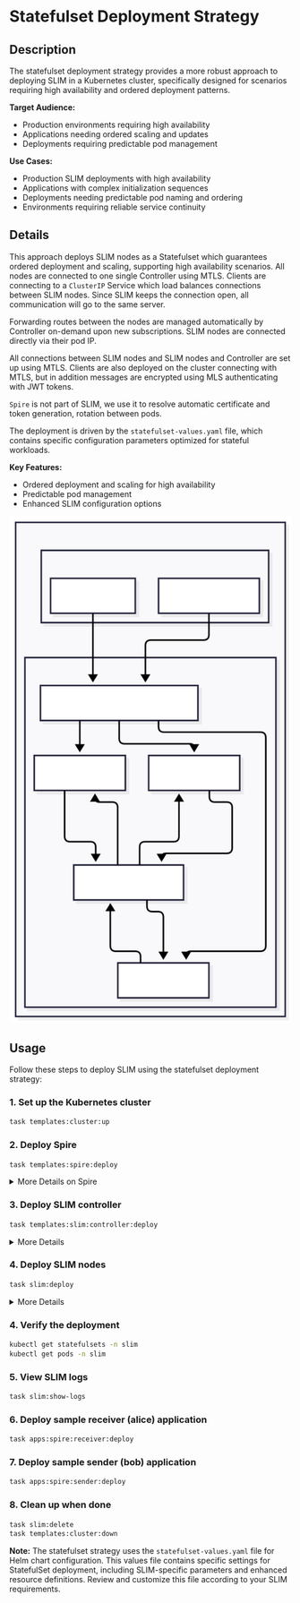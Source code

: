 # Statefulset Deployment Strategy

## Description

The statefulset deployment strategy provides a more robust approach to deploying SLIM in a Kubernetes cluster, specifically designed for scenarios requiring high availability and ordered deployment patterns.

**Target Audience:**
- Production environments requiring high availability
- Applications needing ordered scaling and updates
- Deployments requiring predictable pod management

**Use Cases:**
- Production SLIM deployments with high availability
- Applications with complex initialization sequences
- Deployments needing predictable pod naming and ordering
- Environments requiring reliable service continuity

## Details

This approach deploys SLIM nodes as a Statefulset which guarantees ordered deployment and scaling, supporting high availability scenarios. All nodes are connected to one single Controller using MTLS. Clients are connecting to a `ClusterIP` Service which load balances connections between SLIM nodes. Since SLIM keeps the connection open, all communication will go to the same server. 

Forwarding routes between the nodes are managed automatically by Controller on-demand upon new subscriptions. SLIM nodes are connected directly via their pod IP.

All connections between SLIM nodes and SLIM nodes and Controller are set up using MTLS.
Clients are also deployed on the cluster connecting with MTLS, but in addition messages are encrypted using MLS authenticating with JWT tokens.

`Spire` is not part of SLIM, we use it to resolve automatic certificate and token generation, rotation between pods.

The deployment is driven by the `statefulset-values.yaml` file, which contains specific configuration parameters optimized for stateful workloads.

**Key Features:**

- Ordered deployment and scaling for high availability
- Predictable pod management
- Enhanced SLIM configuration options

![SLIM StatefulSet Deployment Diagram](img/slim_statefulset.svg)

## Usage

Follow these steps to deploy SLIM using the statefulset deployment strategy:

### 1. Set up the Kubernetes cluster
```bash
task templates:cluster:up
```

### 2. Deploy Spire
```bash
task templates:spire:deploy
```

<details>
  <summary>More Details on Spire</summary>
  
  This step will deploy a Spire Server, Agent and Controller on the cluster.  
  Spire Controller automatically creates SVIDs, certificates, JWT tokens and registers the created *SPIFFEID* for each running pod driven by `ClusterSPIFFEID` custom resource. 

  Here's an example of the default `ClusterSPIFFEID` which applies to all pods unless a custom one is defined: 

  ```yaml
    apiVersion: spire.spiffe.io/v1alpha1
    kind: ClusterSPIFFEID
    name: spire-spire-default
    spec:
        className: spire-spire
        fallback: true
        hint: default
        namespaceSelector:
            matchExpressions:
            - key: kubernetes.io/metadata.name
            operator: NotIn
            values:
            - spire
            - spire-server
            - spire-system
        spiffeIDTemplate: spiffe://{{ .TrustDomain }}/ns/{{ .PodMeta.Namespace }}/sa/{{
            .PodSpec.ServiceAccountName }}
  ```

  Spire Agent exposes a local API endpoint on each node, used by applications to fetch certificates and certificate bundles. Applications may support Spire natively (Controller) or they run [Spiffe helper](https://github.com/spiffe/spiffe-helper) as a side-car, which takes care or fetching and rotating certificates and tokens. (SLIM nodes and clients)
  

  Useful command for troubleshooting connection problems to list created entries:

  ```bash
  kubctl exec -n spire spire-server-0 -- /opt/spire/bin/spire-server entry
  ```

  Find out more [here](https://spiffe.io/docs/latest/try/getting-started-k8s/).

</details>

### 3. Deploy SLIM controller
```bash
task templates:slim:controller:deploy
```

<details>
  <summary>More Details</summary>
  
  This step will deploy SLIM Controller Southbound API configured with MTLS.
  Controller support MTLS by Spire natively, just need to be enabled and `socketPath` has to be set:

  ```yaml
    config:
        northbound:
            httpHost: 0.0.0.0
            httpPort: "{{ .Values.service.north.port }}"

        southbound:
            httpHost: 0.0.0.0
            httpPort: "{{ .Values.service.south.port }}"    
            tls:
                useSpiffe: true
            spire:
                socketPath: "unix:///run/spire/agent-sockets/api.sock"
  ```

  See [SLIM Controller Helm chart values](../controller-values.yaml)

</details>


### 4. Deploy SLIM nodes
```bash
task slim:deploy
```

<details>
  <summary>More Details</summary>
  
  This step will deploy 3 replicas of SLIM servers and a `ClusterIP` service. 
  In each SLIM pod there's a `spire-helper` container running fetching generated X509 certificates, keys and certificate bundles to the configured path. SLIM nodes must be configured to use MTLS using the same path.

  ```yaml
    services:
      slim/0:
        node_id: ${env:SLIM_SVC_ID}
        dataplane:
          servers:
            - endpoint: "0.0.0.0:{{ .Values.slim.service.data.port }}"
              tls:
                #insecure: true
                insecure_skip_verify: false
                cert_file: "/svids/tls.crt"
                key_file: "/svids/tls.key"
                ca_file: "/svids/svid_bundle.pem"                

          clients: []
        controller:
          clients:
            - endpoint: "https://slim-control:50052"
              tls:
                #insecure: true
                insecure_skip_verify: false
                cert_file: "/svids/tls.crt"
                key_file: "/svids/tls.key"
                ca_file: "/svids/svid_bundle.pem"
  ```

  > `node_id` should be a unique ID within the cluster, since this is used by Controller to identify SLIM server.

  See [SLIM Helm chart values](statefulset-values.yaml)

</details>

### 4. Verify the deployment
```bash
kubectl get statefulsets -n slim
kubectl get pods -n slim
```

### 5. View SLIM logs
```bash
task slim:show-logs
```

### 6. Deploy sample receiver (alice) application
```bash
task apps:spire:receiver:deploy
```

### 7. Deploy sample sender (bob) application
```bash
task apps:spire:sender:deploy
```

### 8. Clean up when done
```bash
task slim:delete
task templates:cluster:down
```

**Note:** The statefulset strategy uses the `statefulset-values.yaml` file for Helm chart configuration. This values file contains specific settings for StatefulSet deployment, including SLIM-specific parameters and enhanced resource definitions. Review and customize this file according to your SLIM requirements.